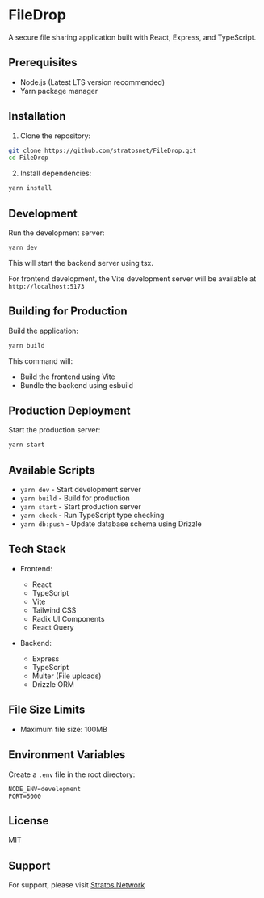 # FileDrop

A secure file sharing application built with React, Express, and TypeScript.

## Prerequisites

- Node.js (Latest LTS version recommended)
- Yarn package manager

## Installation

1. Clone the repository:

```bash
git clone https://github.com/stratosnet/FileDrop.git
cd FileDrop
```

2. Install dependencies:

```bash
yarn install
```

## Development

Run the development server:

```bash
yarn dev
```

This will start the backend server using tsx.

For frontend development, the Vite development server will be available at `http://localhost:5173`

## Building for Production

Build the application:

```bash
yarn build
```

This command will:

- Build the frontend using Vite
- Bundle the backend using esbuild

## Production Deployment

Start the production server:

```bash
yarn start
```

## Available Scripts

- `yarn dev` - Start development server
- `yarn build` - Build for production
- `yarn start` - Start production server
- `yarn check` - Run TypeScript type checking
- `yarn db:push` - Update database schema using Drizzle

## Tech Stack

- Frontend:

  - React
  - TypeScript
  - Vite
  - Tailwind CSS
  - Radix UI Components
  - React Query

- Backend:
  - Express
  - TypeScript
  - Multer (File uploads)
  - Drizzle ORM

## File Size Limits

- Maximum file size: 100MB

## Environment Variables

Create a `.env` file in the root directory:

```env
NODE_ENV=development
PORT=5000
```

## License

MIT

## Support

For support, please visit [Stratos Network](https://www.thestratos.org/)
